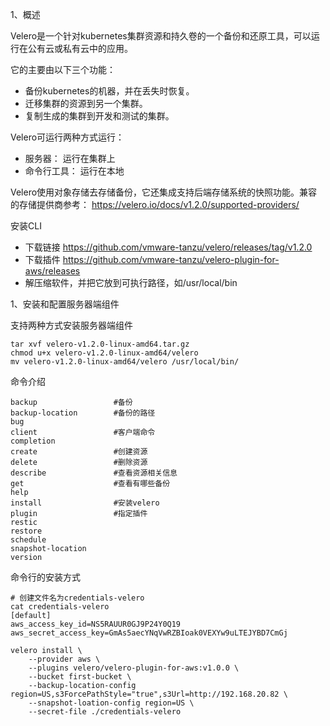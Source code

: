1、概述

Velero是一个针对kubernetes集群资源和持久卷的一个备份和还原工具，可以运行在公有云或私有云中的应用。

它的主要由以下三个功能：
- 备份kubernetes的机器，并在丢失时恢复。
- 迁移集群的资源到另一个集群。
- 复制生成的集群到开发和测试的集群。

Velero可运行两种方式运行：
- 服务器： 运行在集群上
- 命令行工具： 运行在本地

Velero使用对象存储去存储备份，它还集成支持后端存储系统的快照功能。兼容的存储提供商参考：
https://velero.io/docs/v1.2.0/supported-providers/

安装CLI
- 下载链接 https://github.com/vmware-tanzu/velero/releases/tag/v1.2.0
- 下载插件 https://github.com/vmware-tanzu/velero-plugin-for-aws/releases
- 解压缩软件，并把它放到可执行路径，如/usr/local/bin

1、安装和配置服务器端组件

支持两种方式安装服务器端组件

```
tar xvf velero-v1.2.0-linux-amd64.tar.gz
chmod u+x velero-v1.2.0-linux-amd64/velero
mv velero-v1.2.0-linux-amd64/velero /usr/local/bin/
```

命令介绍
```
backup                 #备份
backup-location        #备份的路径
bug
client                 #客户端命令
completion
create                 #创建资源
delete                 #删除资源
describe               #查看资源相关信息
get                    #查看有哪些备份
help
install                #安装velero
plugin                 #指定插件
restic
restore
schedule
snapshot-location
version
```

命令行的安装方式
```
# 创建文件名为credentials-velero
cat credentials-velero
[default]
aws_access_key_id=NS5RAUUR0GJ9P24Y0Q19
aws_secret_access_key=GmAs5aecYNqVwRZBIoak0VEXYw9uLTEJYBD7CmGj
```

```
velero install \
    --provider aws \
    --plugins velero/velero-plugin-for-aws:v1.0.0 \
    --bucket first-bucket \
    --backup-location-config region=US,s3ForcePathStyle="true",s3Url=http://192.168.20.82 \
    --snapshot-loation-config region=US \
    --secret-file ./credentials-velero 
```
